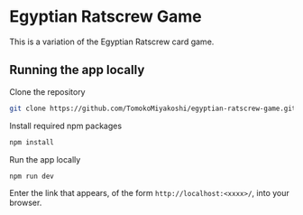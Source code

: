 # Egyptian Ratscrew Game

This is a variation of the Egyptian Ratscrew card game.

## Running the app locally

Clone the repository

```bash
git clone https://github.com/TomokoMiyakoshi/egyptian-ratscrew-game.git
```

Install required npm packages

```bash
npm install
```

Run the app locally

```bash
npm run dev
```

Enter the link that appears, of the form ```http://localhost:<xxxx>/```, into your browser.